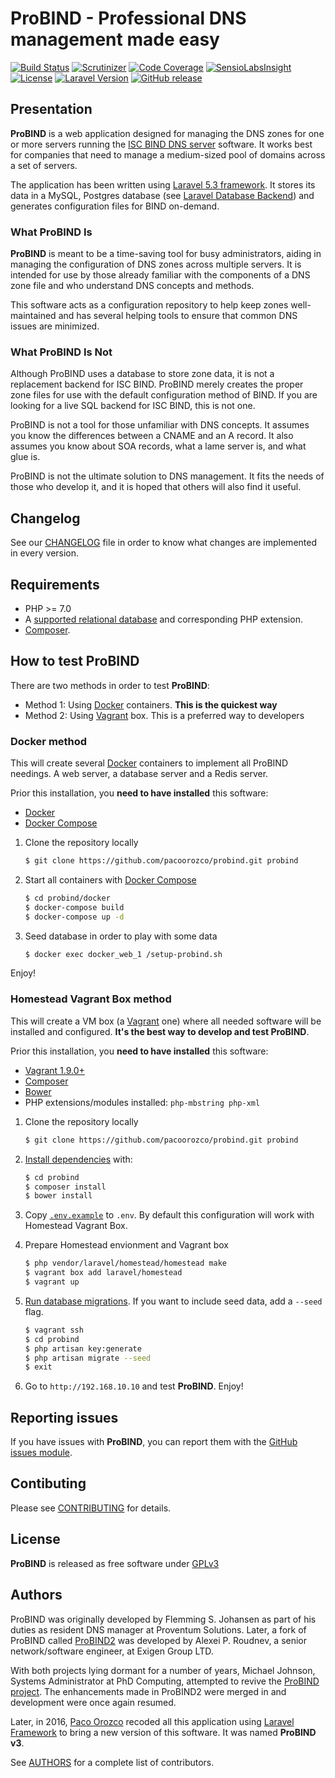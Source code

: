 # ProBIND - Professional DNS management made easy

[![Build Status](https://travis-ci.org/pacoorozco/probind.svg)](https://travis-ci.org/pacoorozco/probind)
[![Scrutinizer](https://img.shields.io/scrutinizer/g/pacoorozco/probind.svg?style=flat-square)](https://scrutinizer-ci.com/g/pacoorozco/probind)
[![Code Coverage](https://scrutinizer-ci.com/g/pacoorozco/probind/badges/coverage.png)](https://scrutinizer-ci.com/g/pacoorozco/probind)
[![SensioLabsInsight](https://insight.sensiolabs.com/projects/98bafc58-957b-476c-8711-f3d81b6938dd/mini.png)](https://insight.sensiolabs.com/projects/98bafc58-957b-476c-8711-f3d81b6938dd)
[![License](https://img.shields.io/github/license/pacoorozco/probind.svg)](https://github.com/pacoorozco/probind/blob/master/LICENSE)
[![Laravel Version](https://img.shields.io/badge/Laravel-5.3-orange.svg)](https://laravel.com/docs/5.3)
[![GitHub release](https://img.shields.io/github/release/pacoorozco/probind.svg?style=flat-square)](https://github.com/pacoorozco/probind/releases)
 	
## Presentation

**ProBIND** is a web application designed for managing the DNS zones for one or more servers running the [ISC BIND DNS server](https://www.isc.org/downloads/bind/) software. It works best for companies that need to manage a medium-sized pool of domains across a set of servers.

The application has been written using [Laravel 5.3 framework](https://www.laravel.com/docs/5.3/). It stores its data in a MySQL, Postgres database (see [Laravel Database Backend](https://www.laravel.com/docs/5.3/database)) and generates configuration files for BIND on-demand.

### What ProBIND Is

**ProBIND** is meant to be a time-saving tool for busy administrators, aiding in managing the configuration of DNS zones across multiple servers. It is intended for use by those already familiar with the components of a DNS zone file and who understand DNS concepts and methods.

This software acts as a configuration repository to help keep zones well-maintained and has several helping tools to ensure that common DNS issues are minimized.

### What ProBIND Is Not

Although ProBIND uses a database to store zone data, it is not a replacement backend for ISC BIND. ProBIND merely creates the proper zone files for use with the default configuration method of BIND. If you are looking for a live SQL backend for ISC BIND, this is not one.

ProBIND is not a tool for those unfamiliar with DNS concepts. It assumes you know the differences between a CNAME and an A record. It also assumes you know about SOA records, what a lame server is, and what glue is.

ProBIND is not the ultimate solution to DNS management. It fits the needs of those who develop it, and it is hoped that others will also find it useful.

## Changelog

See our [CHANGELOG](https://github.com/pacoorozco/probind/blob/master/CHANGELOG.md) file in order to know what changes are implemented in every version.

## Requirements

* PHP >= 7.0
* A [supported relational database](http://laravel.com/docs/5.3/database#introduction) and corresponding PHP extension.
* [Composer](https://getcomposer.org/download/).

## How to test ProBIND

There are two methods in order to test **ProBIND**:

* Method 1: Using [Docker](https://www.docker.com/) containers. **This is the quickest way**
* Method 2: Using [Vagrant](https://www.vagrantup.com/) box. This is a preferred way to developers

### Docker method

This will create several [Docker](https://www.docker.com/) containers to implement all ProBIND needings. A web server, a database server and a Redis server.

Prior this installation, you **need to have installed** this software:

* [Docker](https://www.docker.com/)
* [Docker Compose](https://docs.docker.com/compose/)

1. Clone the repository locally

    ```bash
    $ git clone https://github.com/pacoorozco/probind.git probind
    ```
2. Start all containers with [Docker Compose](https://docs.docker.com/compose/)

    ```bash
    $ cd probind/docker
    $ docker-compose build
    $ docker-compose up -d
    ```
3. Seed database in order to play with some data


    ```bash
    $ docker exec docker_web_1 /setup-probind.sh 
    ```

Enjoy!

### Homestead Vagrant Box method

This will create a VM box (a [Vagrant](https://www.vagrantup.com/) one) where all needed software will be installed and configured. **It's the best way to develop and test ProBIND**.

Prior this installation, you **need to have installed** this software:

* [Vagrant 1.9.0+](https://www.vagrantup.com/)
* [Composer](https://getcomposer.org/download/)
* [Bower](https://bower.io/)
* PHP extensions/modules installed: `php-mbstring php-xml`

1. Clone the repository locally

    ```bash
    $ git clone https://github.com/pacoorozco/probind.git probind
    ```

2. [Install dependencies](https://getcomposer.org/doc/01-basic-usage.md#installing-dependencies) with:

    ```bash
    $ cd probind
    $ composer install
    $ bower install
    ```

3. Copy [`.env.example`](https://github.com/pacoorozco/probind/blob/master/.env.example) to `.env`. By default this configuration will work with Homestead Vagrant Box.
4. Prepare Homestead envionment and Vagrant box

    ```bash
    $ php vendor/laravel/homestead/homestead make
    $ vagrant box add laravel/homestead
    $ vagrant up
    ```

5. [Run database migrations](http://laravel.com/docs/5.2/migrations#running-migrations). If you want to include seed data, add a `--seed` flag.

    ```bash
    $ vagrant ssh
    $ cd probind
    $ php artisan key:generate
    $ php artisan migrate --seed
    $ exit
    ```
6. Go to `http://192.168.10.10` and test **ProBIND**. Enjoy!

## Reporting issues

If you have issues with **ProBIND**, you can report them with the [GitHub issues module](https://github.com/pacoorozco/probind/issues).

## Contibuting

Please see [CONTRIBUTING](https://github.com/pacoorozco/probind/blob/master/CONTRIBUTING.md) for details.

## License

**ProBIND** is released as free software under [GPLv3](http://www.gnu.org/licenses/gpl-3.0.html)

## Authors

ProBIND was originally developed by Flemming S. Johansen as part of his duties as resident DNS manager at Proventum Solutions.  Later, a fork of ProBIND called [ProBIND2](https://sourceforge.net/projects/probind2) was developed by Alexei P. Roudnev, a senior network/software engineer, at Exigen Group LTD.

With both projects lying dormant for a number of years, Michael Johnson, Systems Administrator at PhD Computing, attempted to revive the [ProBIND project](https://sourceforge.net/projects/probind). The enhancements made in ProBIND2 were merged in and development were once again resumed.

Later, in 2016, [Paco Orozco](http://pacoorozco.info) recoded all this application using [Laravel Framework](https://laravel.com/) to bring a new version of this software. It was named **ProBIND v3**.

See [AUTHORS](https://github.com/pacoorozco/probind/blob/master/AUTHORS) for a complete list of contributors.
